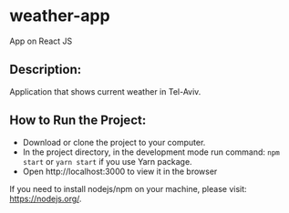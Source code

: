 # weather-app
App on React JS

## Description:
Application that shows current weather in Tel-Aviv.

## How to Run the Project:

- Download or clone the project to your computer.
- In the project directory, in the development mode run command:  `npm start` or `yarn start` if you use Yarn package.
- Open http://localhost:3000 to view it in the browser

If you need to install nodejs/npm on your machine, please visit: https://nodejs.org/.